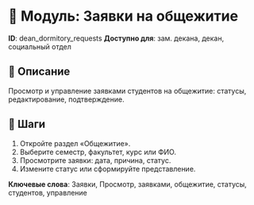 # 📘 Модуль: Заявки на общежитие
**ID**: dean_dormitory_requests
**Доступно для**: зам. декана, декан, социальный отдел

## 📝 Описание
Просмотр и управление заявками студентов на общежитие: статусы, редактирование, подтверждение.

## 🩜 Шаги
1. Откройте раздел «Общежитие».
2. Выберите семестр, факультет, курс или ФИО.
3. Просмотрите заявки: дата, причина, статус.
4. Измените статус или сформируйте представление.

**Ключевые слова**: Заявки, Просмотр, заявками, общежитие, статусы, студентов, управление
